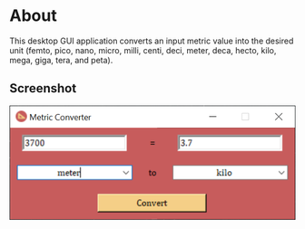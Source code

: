 # About 
This desktop GUI application converts an input metric value into the desired unit (femto, pico, nano, micro, milli, 
centi, deci, meter, deca, hecto, kilo, mega, giga, tera, and peta).

## Screenshot
<p align="center">
    <img width="" alt="metric helper screenshot" src="https://raw.githubusercontent.com/zarexalvindaria/metric-converter/main/img/metric-converter-snapshot.png" />
</p>